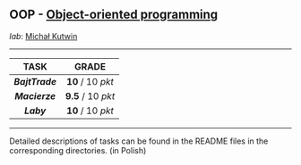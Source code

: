 ## OOP - [Object-oriented programming](https://usosweb.mimuw.edu.pl/kontroler.php?_action=katalog2%2Fprzedmioty%2FpokazPrzedmiot&prz_kod=1000-212bPO&lang=en)

_lab_: [Michał Kutwin](https://usosweb.mimuw.edu.pl/kontroler.php?_action=katalog2/przedmioty/pokazZajecia&zaj_cyk_id=461247&gr_nr=3)

---

|      TASK       |       GRADE        |
|:---------------:|:------------------:|
| **_BajtTrade_** | **10** / 10 _pkt_  |
| **_Macierze_**  | **9.5** / 10 _pkt_ |
|   **_Laby_**    | **10** / 10 _pkt_  |

---
Detailed descriptions of tasks can be found in the README files in the corresponding directories. (in Polish)